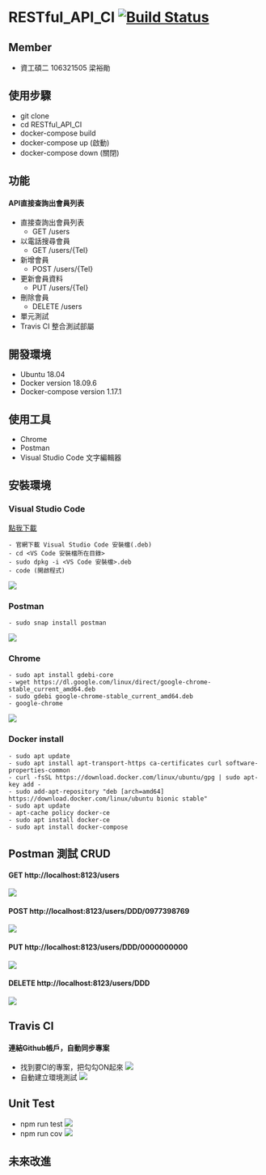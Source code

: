 # RESTful_API_CI [![Build Status](https://travis-ci.org/NCNU-OpenSource/RESTful_API_CI.svg?branch=master)](https://travis-ci.org/NCNU-OpenSource/RESTful_API_CI)

## Member
- 資工碩二 106321505 梁裕勛

## 使用步驟
- git clone
- cd RESTful_API_CI
- docker-compose build
- docker-compose up   (啟動)
- docker-compose down (關閉)

## 功能
#### API直接查詢出會員列表
- 直接查詢出會員列表
  - GET /users
- 以電話搜尋會員
  - GET /users/{Tel}
- 新增會員
  - POST /users/{Tel}
- 更新會員資料
  - PUT /users/{Tel}
- 刪除會員
  - DELETE /users
- 單元測試 
- Travis CI 整合測試部屬

## 開發環境
- Ubuntu 18.04
- Docker version 18.09.6
- Docker-compose version 1.17.1
## 使用工具
- Chrome
- Postman
- Visual Studio Code 文字編輯器

## 安裝環境
### Visual Studio Code
[點我下載](https://code.visualstudio.com/docs/?dv=linux64_deb)
```
- 官網下載 Visual Studio Code 安裝檔(.deb)  
- cd <VS Code 安裝檔所在目錄>
- sudo dpkg -i <VS Code 安裝檔>.deb
- code (開啟程式)
```
![](https://i.imgur.com/XXu8BAk.png)
### Postman
```
- sudo snap install postman
```
![](https://i.imgur.com/SsVC92q.png)
### Chrome
```
- sudo apt install gdebi-core
- wget https://dl.google.com/linux/direct/google-chrome-stable_current_amd64.deb
- sudo gdebi google-chrome-stable_current_amd64.deb
- google-chrome
```
![](https://i.imgur.com/RG1mkox.png)
### Docker install
```
- sudo apt update
- sudo apt install apt-transport-https ca-certificates curl software-properties-common
- curl -fsSL https://download.docker.com/linux/ubuntu/gpg | sudo apt-key add -
- sudo add-apt-repository "deb [arch=amd64] https://download.docker.com/linux/ubuntu bionic stable"
- sudo apt update
- apt-cache policy docker-ce
- sudo apt install docker-ce
- sudo apt install docker-compose
```
## Postman 測試 CRUD
#### GET http://localhost:8123/users 
![](https://i.imgur.com/lLfOqP5.png)
#### POST http://localhost:8123/users/DDD/0977398769 
![](https://i.imgur.com/OepnBPn.png)
#### PUT http://localhost:8123/users/DDD/0000000000 
![](https://i.imgur.com/4s9UltY.png)
#### DELETE http://localhost:8123/users/DDD
![](https://i.imgur.com/vMHKCxr.png)

## Travis CI
#### 連結Github帳戶，自動同步專案
- 找到要CI的專案，把勾勾ON起來
![](https://i.imgur.com/oHfpVdt.png)
- 自動建立環境測試
![](https://i.imgur.com/Xm7pIyi.png)

## Unit Test
- npm run test
![](https://i.imgur.com/ovClR2V.png)
- npm run cov
![](https://i.imgur.com/U1y6jLw.png)


## 未來改進





